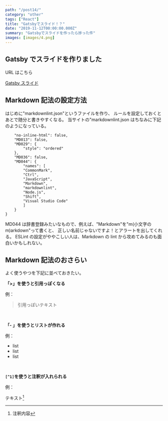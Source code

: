 ```yaml
---
path: "/post14/"
category: "other"
tags: ["React"]
title: "Gatsbyでスライド！？"
date: "2019-11-12T00:00:00.000Z"
summary: "Gatsbyでスライドを作ったら捗った件"
images: [images/4.png]
---
```


## Gatsby でスライドを作りました

URL はこちら

[Gatsby スライド](https://nifty-clarke-475e15.netlify.com/1)

## Markdown 記法の設定方法

はじめに"markdownlint.json"というファイルを作り、
ルールを設定しておくとあとで随分と書きやすくなる。
当サイトの"markdownlint.json はちなみに下記のようになっている。

```{
    "no-inline-html": false,
    "MD013": false,
    "MD029": {
        "style": "ordered"
    },
    "MD036": false,
    "MD044": {
        "names": [
        "CommonMark",
        "Ctrl",
        "JavaScript",
        "Markdown",
        "markdownlint",
        "Node.js",
        "Shift",
        "Visual Studio Code"
        ]
    }
}
```

MD044 は辞書登録みたいなもので、例えば、"Markdown"を"m(小文字の m)arkdown"って書くと、
正しい名前じゃないですよ！とアラートを出してくれる。
ESLint の設定がややこしい人は、Markdown の lint から攻めてみるのも面白いかもしれない。

## Markdown 記法のおさらい

よく使うやつを下記に並べておきたい。

**「>」を使うと引用っぽくなる**

例：

> 引用っぽいテキスト

<br/>

**「- 」を使うとリストが作れる**

例：

- list
- list
- list

<br/>

**`[^1]`を使うと注釈が入れられる**

例：

テキスト[^1]
[^1]: 注釈内容
